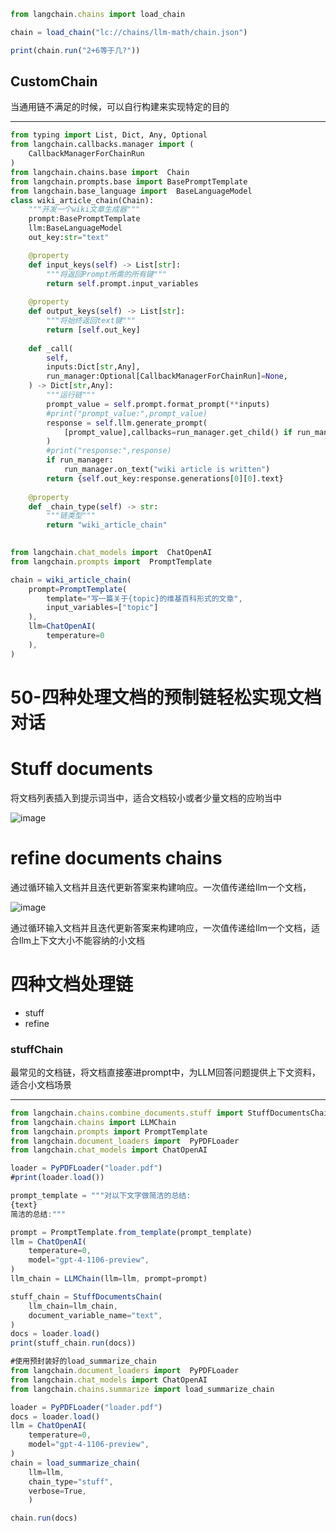 ```js
from langchain.chains import load_chain

chain = load_chain("lc://chains/llm-math/chain.json")

print(chain.run("2+6等于几?"))
```
## CustomChain
当通用链不满足的时候，可以自行构建来实现特定的目的
<hr>


```python
from typing import List, Dict, Any, Optional
from langchain.callbacks.manager import (
    CallbackManagerForChainRun
)
from langchain.chains.base import  Chain
from langchain.prompts.base import BasePromptTemplate
from langchain.base_language import  BaseLanguageModel
class wiki_article_chain(Chain):
    """开发一个wiki文章生成器"""
    prompt:BasePromptTemplate
    llm:BaseLanguageModel
    out_key:str="text"

    @property
    def input_keys(self) -> List[str]:
        """将返回Prompt所需的所有键"""
        return self.prompt.input_variables
    
    @property
    def output_keys(self) -> List[str]:
        """将始终返回text键"""
        return [self.out_key]
    
    def _call(
        self,
        inputs:Dict[str,Any],
        run_manager:Optional[CallbackManagerForChainRun]=None,
    ) -> Dict[str,Any]:
        """运行链"""
        prompt_value = self.prompt.format_prompt(**inputs)
        #print("prompt_value:",prompt_value)
        response = self.llm.generate_prompt(
            [prompt_value],callbacks=run_manager.get_child() if run_manager else None
        )
        #print("response:",response)
        if run_manager:
            run_manager.on_text("wiki article is written")
        return {self.out_key:response.generations[0][0].text}
    
    @property
    def _chain_type(self) -> str:
        """链类型"""
        return "wiki_article_chain"
       

```


```js
from langchain.chat_models import  ChatOpenAI
from langchain.prompts import  PromptTemplate

chain = wiki_article_chain(
    prompt=PromptTemplate(
        template="写一篇关于{topic}的维基百科形式的文章",
        input_variables=["topic"]
    ),
    llm=ChatOpenAI(
        temperature=0
    ),
)
```

# 50-四种处理文档的预制链轻松实现文档对话

# Stuff documents

将文档列表插入到提示词当中，适合文档较小或者少量文档的应哟当中

![image](https://github.com/user-attachments/assets/9a359c18-2b82-41ba-9588-3c0c98d4cf9d)

# refine documents chains

通过循环输入文档并且迭代更新答案来构建响应。一次值传递给llm一个文档，

![image](https://github.com/user-attachments/assets/2e164f36-cc43-4280-9a25-f0867ab15eec)

通过循环输入文档并且迭代更新答案来构建响应，一次值传递给llm一个文档，适合llm上下文大小不能容纳的小文档


# 四种文档处理链

- stuff
- refine

### stuffChain

最常见的文档链，将文档直接塞进prompt中，为LLM回答问题提供上下文资料，适合小文档场景
<hr>

```js
from langchain.chains.combine_documents.stuff import StuffDocumentsChain
from langchain.chains import LLMChain
from langchain.prompts import PromptTemplate
from langchain.document_loaders import  PyPDFLoader
from langchain.chat_models import ChatOpenAI

loader = PyPDFLoader("loader.pdf")
#print(loader.load())

prompt_template = """对以下文字做简洁的总结:
{text}
简洁的总结:"""

prompt = PromptTemplate.from_template(prompt_template)
llm = ChatOpenAI(
    temperature=0,
    model="gpt-4-1106-preview",
)
llm_chain = LLMChain(llm=llm, prompt=prompt)

stuff_chain = StuffDocumentsChain(
    llm_chain=llm_chain,
    document_variable_name="text",
)
docs = loader.load()
print(stuff_chain.run(docs))


```

```js
#使用预封装好的load_summarize_chain
from langchain.document_loaders import  PyPDFLoader
from langchain.chat_models import ChatOpenAI
from langchain.chains.summarize import load_summarize_chain

loader = PyPDFLoader("loader.pdf")
docs = loader.load()
llm = ChatOpenAI(
    temperature=0,
    model="gpt-4-1106-preview",
)
chain = load_summarize_chain(
    llm=llm,
    chain_type="stuff",
    verbose=True,
    )

chain.run(docs)
```

